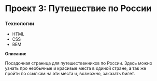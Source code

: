 # Проект 3: Путешествие по России

### Технологии

- HTML
- CSS
- BEM

**Описание**

Посадочная страница для путешественников по России. Здесь можно узнать про необычные и красивые места в одиной стране, а так же пройти по ссылкам на эти места и, возможно, заказать билет.
